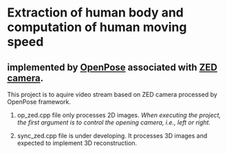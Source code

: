 Extraction of human body and computation of human moving speed
=======

##  implemented by [OpenPose](https://github.com/CMU-Perceptual-Computing-Lab/openpose) associated with [ZED camera](https://www.stereolabs.com/).

This project is to aquire video stream based on ZED camera processed by OpenPose framework.

1. op_zed.cpp file only processes 2D images. 
_When executing the project, the first argument is to control the opening camera, i.e., left or right._

2. sync_zed.cpp file is under developing. It processes 3D images and expected to implement 3D reconstruction.
